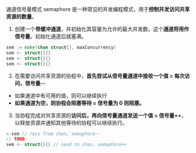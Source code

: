 通道信号量模式 semaphore 是一种常见的并发编程模式，用于**控制并发访问共享资源的数量**。

1. 创建一个**带缓冲通道**，并初始化其容量为允许的最大并发数。这个**通道将用作信号量**。初始化通道后就塞满。

```go
sem := make(chan struct{}, maxConcurrency)
sem <- struct{}{}
sem <- struct{}{}
sem <- struct{}{}
```

2. 在需要访问共享资源的协程中，**首先尝试从信号量通道中接收一个值 = 每次访问，信号量--**

- 如果通道中有可用的值，则可以继续执行
- **如果通道为空，则协程会阻塞等待 = 信号量为 0 则阻塞。**

3. 当协程完成对共享资源的**访问后，再向信号量通道发送一个值 = 信号量++**，以释放资源并通知其他等待的协程可以继续执行。

```go
<-sem // recv from chan, semaphore--
// TODO
sem <- struct{}{} // send to chan, semaphore++
```

